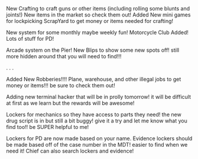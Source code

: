 New Crafting to craft guns or other items (including rolling some blunts and joints!)
New items in the market so check them out!
Added New mini games for lockpicking
ScrapYard to get money or items needed for crafting!


New system for some monthly maybe weekly fun!
Motorcycle Club Added!
Lots of stuff for PD!

Arcade system on the Pier! New Blips to show some new spots off! still more hidden around that you will need to find!!!

.
.
.

Added New Robberies!!!! Plane, warehouse, and other illegal jobs to get 
money or items!!! be sure to check them out!

Adding new terminal hacker that will be in prolly tomorrow! it will be difficult at first as we learn but the rewards will be awesome!

Lockers for mechanics so they have access to parts they need! the new drug script is in but still a bit buggy! give it a try and let me know what you find too!! be SUPER helpful to me!

Lockers for PD are now made based on your name. Evidence lockers should be made based off of the case number in the MDT! easier to find when we need it! Chief can also search lockers and evidence! 
